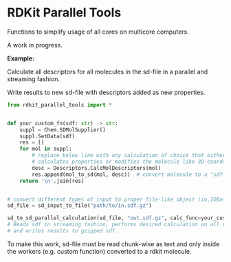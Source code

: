 # RDKit Parallel Tools

Functions to simplify usage of all cores on multicore computers. 

A work in progress.

**Example:**

Calculate all descriptors for all molecules in the sd-file in a parallel and streaming fashion.

Write results to new sd-file with descriptors added as new properties.

```python
from rdkit_parallel_tools import *


def your_custom_fn(sdf: str) -> str:
    suppl = Chem.SDMolSupplier()
    suppl.SetData(sdf)
    res = []
    for mol in suppl:
        # replace below line with any calculation of choice that either
        # calculates properties or modifies the molecule like 3D coords
        desc = Descriptors.CalcMolDescriptors(mol)
        res.append(mol_to_sd(mol, desc))  # convert molecule to a "sdf-string"
    return '\n'.join(res)


# convert different types of input to proper file-like object (io.IOBase)
sd_file = sd_input_to_file("path/to/in.sdf.gz")

sd_to_sd_parallel_calculation(sd_file, "out.sdf.gz", calc_func=your_custom_fn)
# Reads sdf in streaming fashion, performs desired calculation on all cpu cores 
# and writes results to gzipped sdf.
```

To make this work, sd-file must be read chunk-wise as text and only inside the workers (e.g. custom function) converted to a rdkit molecule.